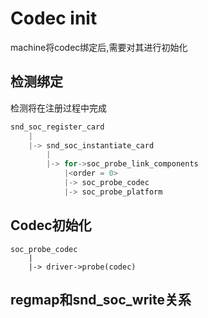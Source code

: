 # Codec init


machine将codec绑定后,需要对其进行初始化


## 检测绑定

检测将在注册过程中完成
``` C
snd_soc_register_card
    |
    |-> snd_soc_instantiate_card
        |
        |-> for->soc_probe_link_components
            |<order = 0>
            |-> soc_probe_codec
            |-> soc_probe_platform
```

## Codec初始化

```
soc_probe_codec
    |
    |-> driver->probe(codec)
```



## regmap和snd_soc_write关系



